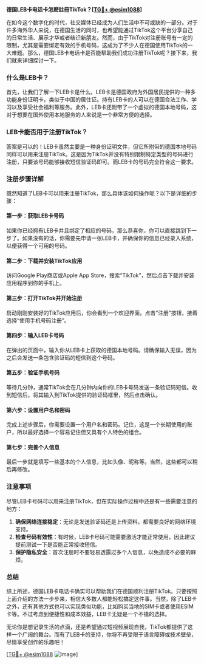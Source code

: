 **德国LEB卡电话卡怎麽註冊TikTok？[[TG💪+ @esim1088](https://t.me/s/esim1088)]**

在如今这个数字化的时代，社交媒体已经成为人们生活中不可或缺的一部分。对于许多海外华人来说，在德国生活的同时，也希望能通过TikTok这个平台分享自己的日常生活、展示才华或者结识新朋友。然而，由于TikTok对注册账号有一定的限制，尤其是需要绑定有效的手机号码，这成为了不少人在德国使用TikTok的一大难题。那么，德国LEB卡电话卡是否能帮助我们成功注册TikTok呢？接下来，我们就来详细探讨一下。

### 什么是LEB卡？

首先，让我们了解一下LEB卡是什么。LEB卡是德国政府为外国居民提供的一种多功能身份证明卡，类似于中国的居住证。持有LEB卡的人可以在德国合法工作、学习以及享受社会福利等服务。此外，LEB卡还附带了一个虚拟的德国本地号码，这对于想要在国外使用本地服务的人来说是一个非常方便的选择。

### LEB卡能否用于注册TikTok？

答案是可以的！LEB卡虽然主要是一种身份证明文件，但它所附带的德国本地号码同样可以用来注册TikTok。这是因为TikTok并没有特别限制特定类型的号码进行注册，只要该号码能够接收短信验证码即可。而LEB卡的号码完全符合这一要求。

### 注册步骤详解

既然知道了LEB卡可以用来注册TikTok，那么具体该如何操作呢？以下是详细的步骤：

#### 第一步：获取LEB卡号码
如果你已经拥有LEB卡并且绑定了相应的号码，那么恭喜你，你可以直接跳到下一步了。如果没有的话，你需要先申请一张LEB卡，并确保你的信息已经录入系统，以便获得一个可用的号码。

#### 第二步：下载并安装TikTok应用
访问Google Play商店或Apple App Store，搜索“TikTok”，然后点击下载并安装应用程序到你的手机上。

#### 第三步：打开TikTok并开始注册
启动刚刚安装好的TikTok应用后，你会看到一个欢迎界面。点击“注册”按钮，接着选择“使用手机号码注册”。

#### 第四步：输入LEB卡号码
在弹出的页面中，输入你从LEB卡上获取的德国本地号码。请确保输入无误，因为之后会发送一条包含验证码的短信到这个号码。

#### 第五步：验证手机号码
等待几分钟，通常TikTok会在几分钟内向你的LEB卡号码发送一条验证码短信。收到短信后，将其输入到TikTok提供的验证码框里，然后点击确认。

#### 第六步：设置用户名和密码
完成上述步骤后，你需要设置一个用户名和密码。记住，这是一个长期使用的账户，所以最好选择一个容易记住但又具有个人特色的组合。

#### 第七步：完善个人信息
最后一步就是填写一些基本的个人信息，比如头像、昵称等。当然，这些都可以稍后再修改。

### 注意事项

尽管LEB卡号码可以用来注册TikTok，但在实际操作过程中还是有一些需要注意的地方：

1. **确保网络连接稳定**：无论是发送验证码还是上传资料，都需要良好的网络环境支持。
2. **检查号码有效性**：有时候，LEB卡号码可能需要激活才能正常使用，因此建议提前测试一下是否能正常接收短信。
3. **保护隐私安全**：首次注册时不要轻易透露过多个人信息，以免造成不必要的麻烦。

### 总结

综上所述，德国LEB卡电话卡确实可以帮助我们在德国顺利注册TikTok。只要按照上面介绍的方法一步步来，相信大多数人都能轻松搞定这件事。当然，除了LEB卡之外，还有其他方式也可以实现类似功能，比如购买当地的SIM卡或者使用ESIM卡等。不过考虑到便捷性和成本效益，LEB卡无疑是一个不错的选择。

无论你是想记录生活的点滴，还是希望通过短视频展现自我，TikTok都提供了这样一个广阔的舞台。而有了LEB卡的支持，你将不再受限于语言障碍或技术壁垒，尽情享受创作的乐趣吧！

[[TG💪+ @esim1088](https://t.me/s/esim1088) ![Image](https://i.postimg.cc/4NQfJmqS/Snipaste-2025-05-13-00-14-12.png)]